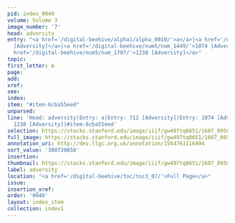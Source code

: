 ```yaml
---
pid: index_0049
volume: Volume 3
image_number: '7'
head: adversity
entry: "<a href='/digital-beehive/alpha1/alpha_0010/'>a</a>|<a href='/digital-beehive/num3/num_1040/'>712
  [Adversity]</a>|<a href='/digital-beehive/num5/num_1449/'>1074 [Adversity]</a>|<a
  href='/digital-beehive/num5/num_1707/'>1238 [Adversity]</a>"
topic:
first_letter: A
page:
add:
xref:
see:
index:
item: "#item-6cba55eed"
unparsed:
line: 'Head: adversity|Entry: a|Entry: 712 [Adversity]|Entry: 1074 [Adversity]|Entry:
  1238 [Adversity]|#item-6cba55eed'
selection: https://stacks.stanford.edu/image/iiif/gw497tq8651/1607_0950/910,858,673,117/full/0/default.jpg
full_image: https://stacks.stanford.edu/image/iiif/gw497tq8651/1607_0950/full/full/0/default.jpg
annotation_uri: http://dev.llgc.org.uk/annotation/1564761116494
sort_value: '300720858'
insertion:
thumbnail: https://stacks.stanford.edu/image/iiif/gw497tq8651/1607_0950/910,858,673,117/150,/0/default.jpg
label: adversity
location: "<a href='/digital-beehive/toc/toc3_07/'>Full Page</a>"
issue:
insertion_xref:
order: '0048'
layout: index_item
collection: index1
---
```

